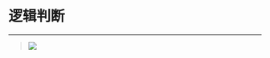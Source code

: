 # 逻辑判断
____________________________________

><img src="https://raw.githubusercontent.com/Gitshaoxiang/M5GO_doc/master/docs/cn/image/Poster/Logic.jpg"/>
